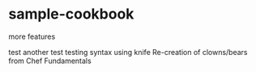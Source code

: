 # sample-cookbook
more features

test another test
testing syntax using knife
Re-creation of clowns/bears from Chef Fundamentals
